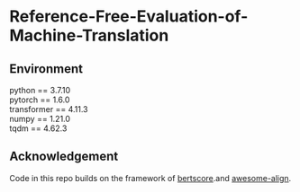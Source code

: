 # Reference-Free-Evaluation-of-Machine-Translation

## Environment
python == 3.7.10  
pytorch == 1.6.0  
transformer == 4.11.3  
numpy == 1.21.0  
tqdm == 4.62.3  

## Acknowledgement
Code in this repo builds on the framework of [bertscore](https://github.com/Tiiiger/bert_score).and [awesome-align](https://github.com/neulab/awesome-align/tree/xlmr). 
